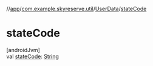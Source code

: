 //[app](../../../index.md)/[com.example.skyreserve.util](../index.md)/[UserData](index.md)/[stateCode](state-code.md)

# stateCode

[androidJvm]\
val [stateCode](state-code.md): [String](https://kotlinlang.org/api/latest/jvm/stdlib/kotlin/-string/index.html)
